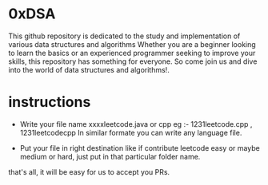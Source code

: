 # 0xDSA
This github repository is dedicated to the study and implementation of various data structures and algorithms Whether you are a beginner looking to learn the basics or an experienced programmer seeking to improve your skills, this repository has something for everyone. So come join us and dive into the world of data structures and algorithms!.

# instructions
- Write your file name xxxxleetcode.java or cpp
    eg :- 1231leetcode.cpp , 1231leetcodecpp 
    In similar formate you can write any language file.

- Put your file in right destination like if contribute leetcode easy or maybe medium or hard, just put in that particular folder name.

that's all, it will be easy for us to accept you PRs.
